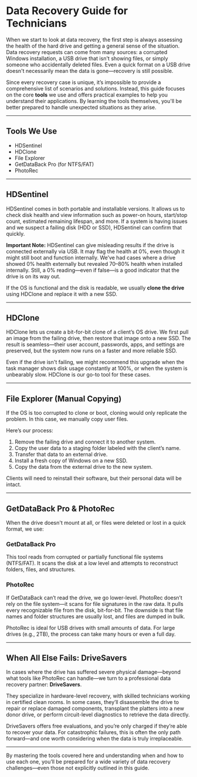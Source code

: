 # Data Recovery Guide for Technicians

When we start to look at data recovery, the first step is always assessing the health of the hard drive and getting a general sense of the situation. Data recovery requests can come from many sources: a corrupted Windows installation, a USB drive that isn't showing files, or simply someone who accidentally deleted files. Even a quick format on a USB drive doesn't necessarily mean the data is gone—recovery is still possible.

Since every recovery case is unique, it’s impossible to provide a comprehensive list of scenarios and solutions. Instead, this guide focuses on the core **tools** we use and offers practical examples to help you understand their applications. By learning the tools themselves, you'll be better prepared to handle unexpected situations as they arise.

---

## Tools We Use

- HDSentinel  
- HDClone  
- File Explorer  
- GetDataBack Pro (for NTFS/FAT)  
- PhotoRec

---

## HDSentinel

HDSentinel comes in both portable and installable versions. It allows us to check disk health and view information such as power-on hours, start/stop count, estimated remaining lifespan, and more. If a system is having issues and we suspect a failing disk (HDD or SSD), HDSentinel can confirm that quickly.

**Important Note:** HDSentinel can give misleading results if the drive is connected externally via USB. It may flag the health at 0%, even though it might still boot and function internally. We’ve had cases where a drive showed 0% health externally but revealed 70–80% health when installed internally. Still, a 0% reading—even if false—is a good indicator that the drive is on its way out.

If the OS is functional and the disk is readable, we usually **clone the drive** using HDClone and replace it with a new SSD.

---

## HDClone

HDClone lets us create a bit-for-bit clone of a client’s OS drive. We first pull an image from the failing drive, then restore that image onto a new SSD. The result is seamless—their user account, passwords, apps, and settings are preserved, but the system now runs on a faster and more reliable SSD.

Even if the drive isn't failing, we might recommend this upgrade when the task manager shows disk usage constantly at 100%, or when the system is unbearably slow. HDClone is our go-to tool for these cases.

---

## File Explorer (Manual Copying)

If the OS is too corrupted to clone or boot, cloning would only replicate the problem. In this case, we manually copy user files.

Here’s our process:
1. Remove the failing drive and connect it to another system.
2. Copy the user data to a staging folder labeled with the client’s name.
3. Transfer that data to an external drive.
4. Install a fresh copy of Windows on a new SSD.
5. Copy the data from the external drive to the new system.

Clients will need to reinstall their software, but their personal data will be intact.

---

## GetDataBack Pro & PhotoRec

When the drive doesn't mount at all, or files were deleted or lost in a quick format, we use:

### GetDataBack Pro

This tool reads from corrupted or partially functional file systems (NTFS/FAT). It scans the disk at a low level and attempts to reconstruct folders, files, and structures.

### PhotoRec

If GetDataBack can’t read the drive, we go lower-level. PhotoRec doesn’t rely on the file system—it scans for file signatures in the raw data. It pulls every recognizable file from the disk, bit-for-bit. The downside is that file names and folder structures are usually lost, and files are dumped in bulk.

PhotoRec is ideal for USB drives with small amounts of data. For large drives (e.g., 2TB), the process can take many hours or even a full day.

---

## When All Else Fails: DriveSavers

In cases where the drive has suffered severe physical damage—beyond what tools like PhotoRec can handle—we turn to a professional data recovery partner: **DriveSavers**.

They specialize in hardware-level recovery, with skilled technicians working in certified clean rooms. In some cases, they’ll disassemble the drive to repair or replace damaged components, transplant the platters into a new donor drive, or perform circuit-level diagnostics to retrieve the data directly.

DriveSavers offers free evaluations, and you’re only charged if they’re able to recover your data. For catastrophic failures, this is often the only path forward—and one worth considering when the data is truly irreplaceable.

---

By mastering the tools covered here and understanding when and how to use each one, you’ll be prepared for a wide variety of data recovery challenges—even those not explicitly outlined in this guide.